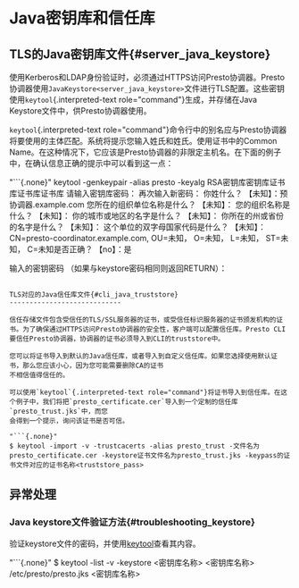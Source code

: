 Java密钥库和信任库
==============================

TLS的Java密钥库文件{#server_java_keystore}
--------------------------

使用Kerberos和LDAP身份验证时，必须通过HTTPS访问Presto协调器。Presto协调器使用`JavaKeystore<server_java_keystore>`文件进行TLS配置。这些密钥使用`keytool`{.interpreted-text role="command"}生成，并存储在Java Keystore文件中，供Presto协调器使用。

`keytool`{.interpreted-text role="command"}命令行中的别名应与Presto协调器将要使用的主体匹配。系统将提示您输入姓氏和姓氏。使用证书中的Common Name。在这种情况下，它应该是Presto协调器的非限定主机名。在下面的例子中，在确认信息正确的提示中可以看到这一点：

"```{.none}"
keytool -genkeypair -alias presto -keyalg RSA密钥库密钥库证书库证书库证书库
请输入密钥库密码：
再次输入新密码：
你姓什么？
【未知】：预协调器.example.com
您所在的组织单位名称是什么？
【未知】：
您的组织名称是什么？
【未知】：
你的城市或地区的名字是什么？
【未知】：
你所在的州或省份的名字是什么？
【未知】：
这个单位的双字母国家代码是什么？
【未知】：
CN=presto-coordinator.example.com, OU=未知， O=未知， L=未知， ST=未知， C=未知是否正确？
【no】：是

输入<presto>的密钥密码
（如果与keystore密码相同则返回RETURN）：
```

TLS对应的Java信任库文件{#cli_java_truststore}
----------------------------

信任存储文件包含受信任的TLS/SSL服务器的证书，或受信任标识服务器的证书颁发机构的证书。为了确保通过HTTPS访问Presto协调器的安全性，客户端可以配置信任库。Presto CLI要信任Presto协调器，协调器的证书必须导入到CLI的truststore中。

您可以将证书导入到默认的Java信任库，或者导入到自定义信任库。如果您选择使用默认证书，那么您应该小心，因为您可能需要删除CA的证书
不相信值得信任的。

可以使用`keytool`{.interpreted-text role="command"}将证书导入到信任库。在这个例子中，我们将把`presto_certificate.cer`导入到一个定制的信任库`presto_trust.jks`中，而您
会得到一个提示，询问该证书是否可信。

"```{.none}"
$ keytool -import -v -trustcacerts -alias presto_trust -文件名为presto_certificate.cer -keystore证书文件名为presto_trust.jks -keypass的证书文件对应的证书名称<truststore_pass>
```

异常处理
---------------

### Java keystore文件验证方法{#troubleshooting_keystore}

验证keystore文件的密码，并使用[keytool](http://docs.oracle.com/javase/8/docs/technotes/tools/windows/keytool.html)查看其内容。

"```{.none}"
$ keytool -list -v -keystore <密钥库名称> <密钥库名称> /etc/presto/presto.jks <密钥库名称>
```

